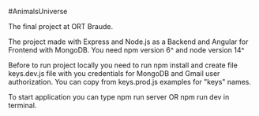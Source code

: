 #AnimalsUniverse

The final project at ORT Braude.

The project made with Express and Node.js as a Backend and Angular for Frontend with MongoDB. You need npm version 6^ and node version 14^

Before to run project locally you need  to run npm install and create file keys.dev.js file with you credentials for MongoDB and Gmail user authorization. You can copy from keys.prod.js examples for "keys" names.

To start application you can type npm run server  OR npm run dev in terminal.

